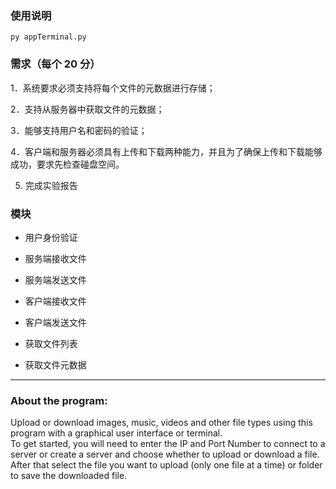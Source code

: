 

### 使用说明

```shell
py appTerminal.py
```

### 需求（每个 20 分）

1．系统要求必须支持将每个文件的元数据进行存储；

2．支持从服务器中获取文件的元数据；

3．能够支持用户名和密码的验证；

4．客户端和服务器必须具有上传和下载两种能力，并且为了确保上传和下载能够成功，要求先检查碰盘空间。

5. 完成实验报告

### 模块

* 用户身份验证

* 服务端接收文件

* 服务端发送文件

* 客户端接收文件

* 客户端发送文件

* 获取文件列表

* 获取文件元数据



---

### About the program:

Upload or download images, music, videos and other file types using this program with a graphical user interface or terminal. <br />
To get started, you will need to enter the IP and Port Number to connect to a server or create a server and choose whether to upload or download a file. After that select the file you want to upload (only one file at a time) or folder to save the downloaded file.

